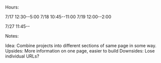 Hours:

7/17 12:30--5:00
7/18 10:45--11:00
7/19 12:00--2:00

7/27 11:45--












Notes:

  Idea: Combine projects into different sections of same page in some way.
  Upsides: More information on one page, easier to build
  Downsides: Lose individual URLs?
